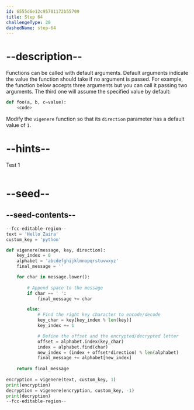 ```yaml
---
id: 6555d6e12c95701172b55709
title: Step 64
challengeType: 20
dashedName: step-64
---
```


# --description--

Functions can be called with default arguments. Default arguments indicate the value the function should take if no argument is passed. For example, the function below accepts three arguments but you can call it passing two arguments. The third one will assume the specified value by default:

```py
def foo(a, b, c=value):
    <code>
```

Modify the `vigenere` function so that its `direction` parameter has a default value of `1`.

# --hints--

Test 1

```js

```

# --seed--

## --seed-contents--

```py
--fcc-editable-region--
text = 'Hello Zaira'
custom_key = 'python'

def vigenere(message, key, direction):
    key_index = 0
    alphabet = 'abcdefghijklmnopqrstuvwxyz'
    final_message = ''

    for char in message.lower():
    
        # Append space to the message
        if char == ' ':
            final_message += char

        else:        
            # Find the right key character to encode/decode
            key_char = key[key_index % len(key)]
            key_index += 1

            # Define the offset and the encrypted/decrypted letter
            offset = alphabet.index(key_char)
            index = alphabet.find(char)    
            new_index = (index + offset*direction) % len(alphabet)
            final_message += alphabet[new_index]
    
    return final_message
    
encryption = vigenere(text, custom_key, 1)
print(encryption)
decryption = vigenere(encryption, custom_key, -1)
print(decryption)
--fcc-editable-region--
```
